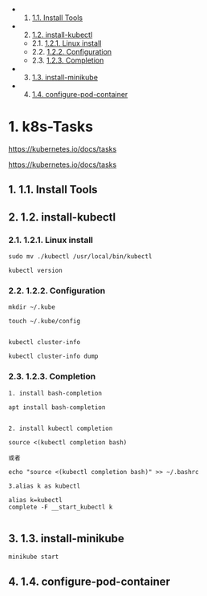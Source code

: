 <!-- vscode-markdown-toc -->
* 1. [1.1. Install Tools](#InstallTools)
* 2. [1.2. install-kubectl](#install-kubectl)
	* 2.1. [1.2.1. Linux install](#Linuxinstall)
	* 2.2. [1.2.2. Configuration](#Configuration)
	* 2.3. [1.2.3. Completion](#Completion)
* 3. [1.3. install-minikube](#install-minikube)
* 4. [1.4. configure-pod-container](#configure-pod-container)

<!-- vscode-markdown-toc-config
	numbering=true
	autoSave=true
	/vscode-markdown-toc-config -->
<!-- /vscode-markdown-toc -->

# 1. k8s-Tasks

https://kubernetes.io/docs/tasks


https://kubernetes.io/docs/tasks





##  1. <a name='InstallTools'></a>1.1. Install Tools
##  2. <a name='install-kubectl'></a>1.2. install-kubectl

###  2.1. <a name='Linuxinstall'></a>1.2.1. Linux install

```
sudo mv ./kubectl /usr/local/bin/kubectl

kubectl version

```

###  2.2. <a name='Configuration'></a>1.2.2. Configuration


```
mkdir ~/.kube

touch ~/.kube/config


kubectl cluster-info

kubectl cluster-info dump

```


###  2.3. <a name='Completion'></a>1.2.3. Completion

```
1. install bash-completion

apt install bash-completion


2. install kubectl completion

source <(kubectl completion bash)

或者 

echo "source <(kubectl completion bash)" >> ~/.bashrc

3.alias k as kubectl

alias k=kubectl
complete -F __start_kubectl k


```



##  3. <a name='install-minikube'></a>1.3. install-minikube

```
minikube start
```

##  4. <a name='configure-pod-container'></a>1.4. configure-pod-container



